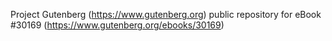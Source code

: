 Project Gutenberg (https://www.gutenberg.org) public repository for eBook #30169 (https://www.gutenberg.org/ebooks/30169)
